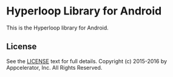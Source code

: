# Hyperloop Library for Android

This is the Hyperloop library for Android.

## License

See the [LICENSE](../LICENSE.md) text for full details.
Copyright (c) 2015-2016 by Appcelerator, Inc. All Rights Reserved.
